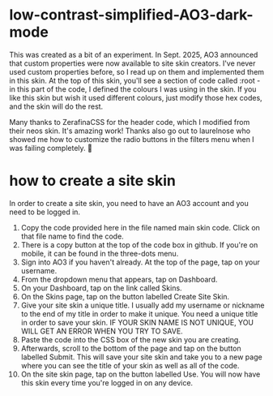 # low-contrast-simplified-AO3-dark-mode

This was created as a bit of an experiment. In Sept. 2025, AO3 announced that custom properties were now available to site skin creators.
I've never used custom properties before, so I read up on them and implemented them in this skin.
At the top of this skin, you'll see a section of code called :root - in this part of the code, I defined the colours I was using in the skin. 
If you like this skin but wish it used different colours, just modify those hex codes, and the skin will do the rest.

Many thanks to ZerafinaCSS for the header code, which I modified from their neos skin. It's amazing work!
Thanks also go out to laurelnose who showed me how to customize the radio buttons in the filters menu when I was failing completely. 💖

# how to create a site skin

In order to create a site skin, you need to have an AO3 account and you need to be logged in.

1. Copy the code provided here in the file named main skin code. Click on that file name to find the code.
2. There is a copy button at the top of the code box in github. If you're on mobile, it can be found in the three-dots menu.
3. Sign into AO3 if you haven't already. At the top of the page, tap on your username.
4. From the dropdown menu that appears, tap on Dashboard.
5. On your Dashboard, tap on the link called Skins.
6. On the Skins page, tap on the button labelled Create Site Skin.
7. Give your site skin a unique title. I usually add my username or nickname to the end of my title in order to make it unique. You need a unique title in order to save your skin. IF YOUR SKIN NAME IS NOT UNIQUE, YOU WILL GET AN ERROR WHEN YOU TRY TO SAVE.
8. Paste the code into the CSS box of the new skin you are creating.
9. Afterwards, scroll to the bottom of the page and tap on the button labelled Submit. This will save your site skin and take you to a new page where you can see the title of your skin as well as all of the code.
10. On the site skin page, tap on the button labelled Use. You will now have this skin every time you're logged in on any device.
